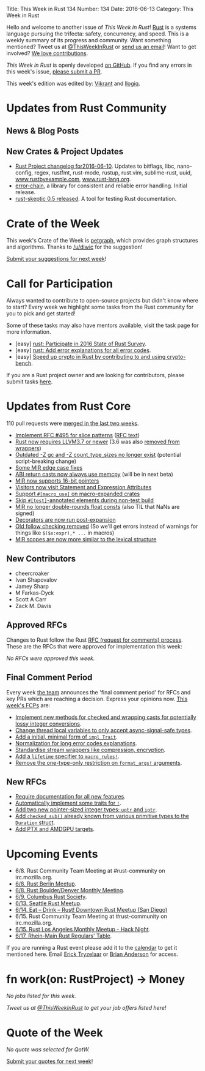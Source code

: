 Title: This Week in Rust 134
Number: 134
Date: 2016-06-13
Category: This Week in Rust

Hello and welcome to another issue of *This Week in Rust*!
[Rust](http://rust-lang.org) is a systems language pursuing the trifecta:
safety, concurrency, and speed. This is a weekly summary of its progress and
community. Want something mentioned? Tweet us at [@ThisWeekInRust](https://twitter.com/ThisWeekInRust) or [send us an
email](mailto:corey@octayn.net?subject=This%20Week%20in%20Rust%20Suggestion)!
Want to get involved? [We love
contributions](https://github.com/rust-lang/rust/blob/master/CONTRIBUTING.md).

*This Week in Rust* is openly developed [on GitHub](https://github.com/cmr/this-week-in-rust).
If you find any errors in this week's issue, [please submit a PR](https://github.com/cmr/this-week-in-rust/pulls).

This week's edition was edited by: [Vikrant](https://github.com/nasa42) and [llogiq](https://github.com/llogiq).

# Updates from Rust Community

## News & Blog Posts

## New Crates & Project Updates

* [Rust Project changelog for2016-06-10](https://users.rust-lang.org/t/rust-project-changelog-for-2016-06-10/6181).
  Updates to bitflags, libc, nano-config, regex, rustfmt, rust-mode,
  rustup, rust.vim, sublime-rust, uuid, www.rustbyexample.com,
  www.rust-lang.org.
* [error-chain](https://users.rust-lang.org/t/announcing-error-chain-a-library-for-consistent-and-reliable-rust-error-handling/6133),
  a library for consistent and reliable error handling. Initial release.
* [rust-skeptic 0.5 released](https://users.rust-lang.org/t/rust-skeptic-test-your-rust-markdown-documentation-via-cargo/2163/2?u=brson).
  A tool for testing Rust documentation.

# Crate of the Week

This week's Crate of the Week is [petgraph](https://crates.io/crates/petgraph), which provides graph structures and algorithms. Thanks to [/u/diwic](https://reddit.com/user/diwic) for the suggestion!

[Submit your suggestions for next week][submit_crate]!

[submit_crate]: https://users.rust-lang.org/t/crate-of-the-week/2704

# Call for Participation

Always wanted to contribute to open-source projects but didn't know where to start?
Every week we highlight some tasks from the Rust community for you to pick and get started!

Some of these tasks may also have mentors available, visit the task page for more information.

* [easy] [rust: Participate in 2016 State of Rust Survey](http://blog.rust-lang.org/2016/05/09/survey.html).
* [easy] [rust: Add error explanations for all error codes](https://github.com/rust-lang/rust/issues/32777).
* [easy] [Speed up crypto in Rust by contributing to and using crypto-bench](https://users.rust-lang.org/t/speed-up-crypto-in-rust-by-contributing-to-and-using-crypto-bench/6097).

If you are a Rust project owner and are looking for contributors, please submit tasks [here][guidelines].

[guidelines]: https://users.rust-lang.org/t/twir-call-for-participation/4821

# Updates from Rust Core

110 pull requests were [merged in the last two weeks][merged].

[merged]: https://github.com/issues?q=is%3Apr+org%3Arust-lang+is%3Amerged+merged%3A2016-06-06..2016-06-13

* [Implement RFC #495 for slice patterns](https://github.com/rust-lang/rust/pull/32202) ([RFC text](https://github.com/rust-lang/rfcs/blob/master/text/0495-array-pattern-changes.md))
* [Rust now requires LLVM3.7 or newer](https://github.com/rust-lang/rust/pull/34104) (3.6 was also [removed from wrappers](https://github.com/rust-lang/rust/pull/34178))
* [Outdated -Z gc and -Z count_type_sizes no longer exist](https://github.com/rust-lang/rust/pull/34124) (potential script-breaking change)
* [Some MIR edge case fixes](https://github.com/rust-lang/rust/pull/34128)
* [ABI return casts now always use memcpy](https://github.com/rust-lang/rust/pull/34141) (will be in next beta)
* [MIR now supports 16-bit pointers](https://github.com/rust-lang/rust/pull/34174)
* [Visitors now visit Statement and Expression Attributes](https://github.com/rust-lang/rust/pull/34199)
* [Support `#[macro_use]` on macro-expanded crates](https://github.com/rust-lang/rust/pull/34032)
* [Skip `#[test]`-annotated elements during non-test build](https://github.com/rust-lang/rust/pull/34002)
* [MIR no longer double-rounds float consts](https://github.com/rust-lang/rust/pull/34006) (also TIL that NaNs are signed)
* [Decorators are now run post-expansion](https://github.com/rust-lang/rust/pull/34010)
* [Old follow checking removed](https://github.com/rust-lang/rust/pull/33982) (So we'll get errors instead of warnings for things like `$($x:expr),* ...` in macros)
* [MIR scopes are now more similar to the lexical structure](https://github.com/rust-lang/rust/pull/33989)

## New Contributors

* cheercroaker
* Ivan Shapovalov
* Jamey Sharp
* M Farkas-Dyck
* Scott A Carr
* Zack M. Davis

## Approved RFCs

Changes to Rust follow the Rust [RFC (request for comments)
process](https://github.com/rust-lang/rfcs#rust-rfcs). These
are the RFCs that were approved for implementation this week:

*No RFCs were approved this week.*

## Final Comment Period

Every week [the team](https://www.rust-lang.org/team.html) announces the
'final comment period' for RFCs and key PRs which are reaching a
decision. Express your opinions now. [This week's FCPs][fcp] are:

[fcp]: https://github.com/rust-lang/rfcs/labels/final-comment-period

* [Implement new methods for checked and wrapping casts for potentially lossy integer conversions](https://github.com/rust-lang/rfcs/pull/1218).
* [Change thread local variables to only accept async-signal-safe types](https://github.com/rust-lang/rfcs/pull/1379).
* [Add a initial, minimal form of `impl Trait`](https://github.com/rust-lang/rfcs/pull/1522).
* [Normalization for long error codes explanations](https://github.com/rust-lang/rfcs/pull/1567).
* [Standardise stream wrappers like compression, encryption](https://github.com/rust-lang/rfcs/pull/1568).
* [Add a `lifetime` specifier to `macro_rules!`](https://github.com/rust-lang/rfcs/pull/1590).
* [Remove the one-type-only restriction on `format_args!` arguments](https://github.com/rust-lang/rfcs/pull/1618).

## New RFCs

* [Require documentation for all new features](https://github.com/rust-lang/rfcs/pull/1636).
* [Automatically implement some traits for `!`](https://github.com/rust-lang/rfcs/pull/1637).
* [Add two new pointer-sized integer types; `uptr` and `iptr`](https://github.com/rust-lang/rfcs/pull/1635).
* [Add `checked_sub()` already known from various primitive types to the `Duration` struct](https://github.com/rust-lang/rfcs/pull/1640).
* [Add PTX and AMDGPU targets](https://github.com/rust-lang/rfcs/pull/1641).

# Upcoming Events

* 6/8. Rust Community Team Meeting at #rust-community on irc.mozilla.org.
* [6/8. Rust Berlin Meetup](http://www.meetup.com/Rust-Berlin/events/231188250/).
* [6/8. Rust Boulder/Denver Monthly Meeting](http://www.meetup.com/Rust-Boulder-Denver/).
* [6/9. Columbus Rust Society](http://www.meetup.com/columbus-rs/events/230812780/).
* [6/13. Seattle Rust Meetup](https://www.eventbrite.com/e/mozilla-rust-seattle-meetup-tickets-12222326307?aff=erelexporg).
* [6/14. Eat – Drink – Rust! Downtown Rust Meetup (San Diego)](http://www.meetup.com/San-Diego-Rust/events/231356534/)
* 6/15. Rust Community Team Meeting at #rust-community on irc.mozilla.org.
* [6/15. Rust Los Angeles Monthly Meetup - Hack Night](http://www.meetup.com/Rust-Los-Angeles/events/231587506/).
* [6/17. Rhein-Main Rust Regulars' Table](http://www.meetup.com/Rust-Rhein-Main/events/231344035/).

If you are running a Rust event please add it to the [calendar] to get
it mentioned here. Email [Erick Tryzelaar][erickt] or [Brian
Anderson][brson] for access.

[calendar]: https://www.google.com/calendar/embed?src=apd9vmbc22egenmtu5l6c5jbfc%40group.calendar.google.com
[erickt]: mailto:erick.tryzelaar@gmail.com
[brson]: mailto:banderson@mozilla.com

# fn work(on: RustProject) -> Money

*No jobs listed for this week.*

*Tweet us at [@ThisWeekInRust](https://twitter.com/ThisWeekInRust) to get your job offers listed here!*

# Quote of the Week

*No quote was selected for QotW.*

[Submit your quotes for next week][submit]!

[submit]: http://users.rust-lang.org/t/twir-quote-of-the-week/328
